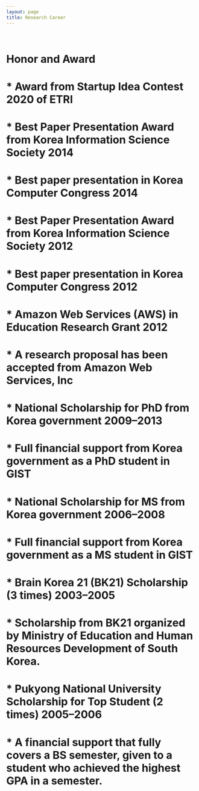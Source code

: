 ```yaml
---
layout: page
title: Research Career
---
```


<br/>

# Honor and Award

# * Award from Startup Idea Contest 2020 of ETRI
# * Best Paper Presentation Award from Korea Information Science Society	2014
#   * Best paper presentation in Korea Computer Congress 2014
# * Best Paper Presentation Award from Korea Information Science Society	2012
#   * Best paper presentation in Korea Computer Congress 2012
# * Amazon Web Services (AWS) in Education Research Grant	2012
#   * A research proposal has been accepted from Amazon Web Services, Inc
# * National Scholarship for PhD from Korea government	2009–2013
#   * Full financial support from Korea government as a PhD student in GIST  
# * National Scholarship for MS from Korea government	2006–2008
#   * Full financial support from Korea government as a MS student in GIST  
# * Brain Korea 21 (BK21) Scholarship (3 times)	2003–2005
#   * Scholarship from BK21 organized by Ministry of Education and Human Resources Development of South Korea.
# * Pukyong National University Scholarship for Top Student (2 times)	2005–2006
#   * A financial support that fully covers a BS semester, given to a student who achieved the highest GPA in a semester.
